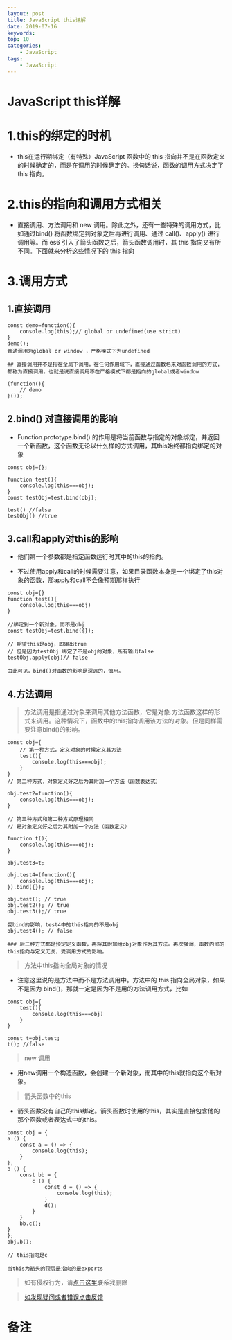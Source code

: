 ```yaml
---
layout: post
title: JavaScript this详解
date: 2019-07-16
keywords: 
top: 10
categories: 
    - JavaScript
tags:
    - JavaScript
---
```

# JavaScript this详解
# 1.this的绑定的时机
    
- this在运行期绑定（有特殊）JavaScript 函数中的 this 指向并不是在函数定义的时候确定的，而是在调用的时候确定的。换句话说，函数的调用方式决定了 this 指向。

# 2.this的指向和调用方式相关
    
- 直接调用、方法调用和 new 调用。除此之外，还有一些特殊的调用方式，比如通过bind() 将函数绑定到对象之后再进行调用、通过 call()、apply() 进行调用等。而 es6 引入了箭头函数之后，箭头函数调用时，其 this 指向又有所不同。下面就来分析这些情况下的 this 指向

# 3.调用方式
    
## 1.直接调用

```
const demo=function(){
    console.log(this);// global or undefined(use strict)
}
demo();
普通调用为global or window ，严格模式下为undefined

## 直接调用并不是指在全局下调用，在任何作用域下，直接通过函数名来对函数调用的方式，都称为直接调用。也就是说直接调用不在严格模式下都是指向的global或者window

(function(){
    // demo
}());
```

## 2.bind() 对直接调用的影响

- Function.prototype.bind() 的作用是将当前函数与指定的对象绑定，并返回一个新函数，这个函数无论以什么样的方式调用，其this始终都指向绑定的对象

```
const obj={};

function test(){
    console.log(this===obj);
}
const testObj=test.bind(obj);

test() //false
testObj() //true
```

## 3.call和apply对this的影响

- 他们第一个参数都是指定函数运行时其中的this的指向。

- 不过使用apply和call的时候需要注意，如果目录函数本身是一个绑定了this对象的函数，那apply和call不会像预期那样执行

```
const obj={}
function test(){
    console.log(this===obj)
}

//绑定到一个新对象，而不是obj
const testObj=test.bind({});

// 期望this是obj，即输出true
// 但是因为testObj 绑定了不是obj的对象，所有输出false
testObj.apply(obj)// false

由此可见，bind()对函数的影响是深远的，慎用。
```


## 4.方法调用

>方法调用是指通过对象来调用其他方法函数，它是对象.方法函数这样的形式来调用。这种情况下，函数中的this指向调用该方法的对象。但是同样需要注意bind()的影响。

```
const obj={
    // 第一种方式，定义对象的时候定义其方法
    test(){
        console.log(this===obj);
    }
}
// 第二种方式，对象定义好之后为其附加一个方法（函数表达式）

obj.test2=function(){
    console.log(this===obj);
}

// 第三种方式和第二种方式原理相同
// 是对象定义好之后为其附加一个方法（函数定义）

function t(){
    console.log(this===obj);
}

obj.test3=t;

obj.test4=(function(){
    console.log(this===obj);
}).bind({});

obj.test(); // true
obj.test2(); // true
obj.test3();// true

受bind的影响，test4中的this指向的不是obj
obj.test4(); // false

### 后三种方式都是预定定义函数，再将其附加给obj对象作为其方法。再次强调，函数内部的this指向与定义无关，受调用方式的影响。
```

>方法中this指向全局对象的情况

- 注意这里说的是方法中而不是方法调用中。方法中的 this 指向全局对象，如果不是因为 bind()，那就一定是因为不是用的方法调用方式，比如

```
const obj={
    test(){
        console.log(this===obj)
    }
}

const t=obj.test;
t(); //false
```

>new 调用

- 用new调用一个构造函数，会创建一个新对象，而其中的this就指向这个新对象。

>箭头函数中的this

- 箭头函数没有自己的this绑定。箭头函数时使用的this，其实是直接包含他的那个函数或者表达式中的this。

```
const obj = {
a () {
    const a = () => {
        console.log(this);
    }
},
b () {
    const bb = {
        c () {
            const d = () => {
                console.log(this);
            }
            d();
        }
    }
    bb.c();
}
};
obj.b();

// this指向是c

当this为箭头的顶层是指向的是exports
```
      
>如有侵权行为，请[点击这里](https://github.com/mattmengCooper/MattMeng_hexo/issues)联系我删除

>[如发现疑问或者错误点击反馈](https://github.com/mattmengCooper/MattMeng_hexo/issues)

# 备注

